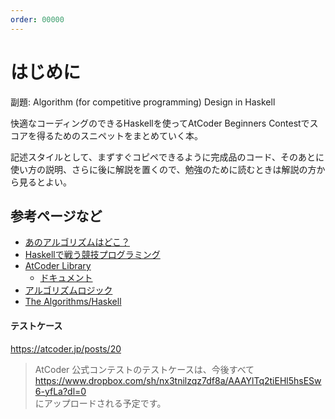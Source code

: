 ```yaml
---
order: 00000
---
```

# はじめに

副題: Algorithm (for competitive programming) Design in Haskell

快適なコーディングのできるHaskellを使ってAtCoder Beginners Contestでスコアを得るためのスニペットをまとめていく本。

記述スタイルとして、まずすぐコピペできるように完成品のコード、そのあとに使い方の説明、さらに後に解説を置くので、勉強のために読むときは解説の方から見るとよい。

## 参考ページなど

- [あのアルゴリズムはどこ？](https://qiita.com/H20/items/1a066e242815961cd043)
- [Haskellで戦う競技プログラミング](https://lab.miz-ar.info/kyopro-haskell/)
- [AtCoder Library](https://atcoder.jp/posts/517)
  - [ドキュメント](https://atcoder.github.io/ac-library/production/document_ja/)
- [アルゴリズムロジック](https://algo-logic.info/)
- [The Algorithms/Haskell](https://github.com/TheAlgorithms/Haskell)

#### テストケース

https://atcoder.jp/posts/20

> AtCoder 公式コンテストのテストケースは、今後すべて  
> https://www.dropbox.com/sh/nx3tnilzqz7df8a/AAAYlTq2tiEHl5hsESw6-yfLa?dl=0  
> にアップロードされる予定です。
